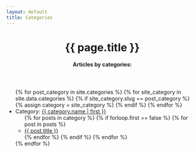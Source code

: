 ```yaml
---
layout: default
title: Categories
---
```


<header id="post-header">
    <h1 id="post-title">{{ page.title }}</h1>
    <h4 id="post-subtitle">Articles by categories:</h4>
</header>

<div id="post-content">
  <ul>
  {% for post_category in site.categories %}
    {% for site_category in site.data.categories %}
      {% if site_category.slug == post_category %}
          {% assign category = site_category %}
      {% endif %}
    {% endfor %}
    <li>Category: <a name="{{ category.name | first }}" href="{{ site.baseurl }}/{{ category.slug | first }}">{{ category.name | first }}</a>
      <ul>
      {% for posts in category %}
        {% if forloop.first == false %}
          {% for post in posts %}
            <li><a href="{{ site.baseurl }}{{ post.url }}">{{ post.title }}</a></li>
          {% endfor %}
        {% endif %}
      {% endfor %}
      </ul>
    </li>
  {% endfor %}
  </ul>
</div>